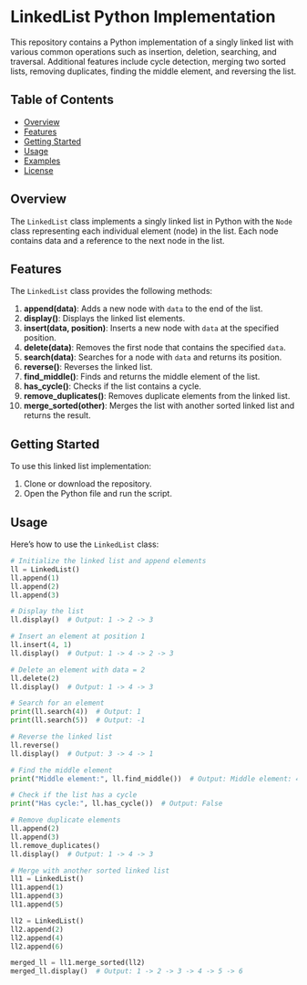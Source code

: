 # LinkedList Python Implementation

This repository contains a Python implementation of a singly linked list with various common operations such as insertion, deletion, searching, and traversal. Additional features include cycle detection, merging two sorted lists, removing duplicates, finding the middle element, and reversing the list.

## Table of Contents

- [Overview](#overview)
- [Features](#features)
- [Getting Started](#getting-started)
- [Usage](#usage)
- [Examples](#examples)
- [License](#license)

## Overview

The `LinkedList` class implements a singly linked list in Python with the `Node` class representing each individual element (node) in the list. Each node contains data and a reference to the next node in the list.

## Features

The `LinkedList` class provides the following methods:

1. **append(data)**: Adds a new node with `data` to the end of the list.
2. **display()**: Displays the linked list elements.
3. **insert(data, position)**: Inserts a new node with `data` at the specified position.
4. **delete(data)**: Removes the first node that contains the specified `data`.
5. **search(data)**: Searches for a node with `data` and returns its position.
6. **reverse()**: Reverses the linked list.
7. **find_middle()**: Finds and returns the middle element of the list.
8. **has_cycle()**: Checks if the list contains a cycle.
9. **remove_duplicates()**: Removes duplicate elements from the linked list.
10. **merge_sorted(other)**: Merges the list with another sorted linked list and returns the result.

## Getting Started

To use this linked list implementation:

1. Clone or download the repository.
2. Open the Python file and run the script.

## Usage

Here’s how to use the `LinkedList` class:

```python
# Initialize the linked list and append elements
ll = LinkedList()
ll.append(1)
ll.append(2)
ll.append(3)

# Display the list
ll.display()  # Output: 1 -> 2 -> 3

# Insert an element at position 1
ll.insert(4, 1)
ll.display()  # Output: 1 -> 4 -> 2 -> 3

# Delete an element with data = 2
ll.delete(2)
ll.display()  # Output: 1 -> 4 -> 3

# Search for an element
print(ll.search(4))  # Output: 1
print(ll.search(5))  # Output: -1

# Reverse the linked list
ll.reverse()
ll.display()  # Output: 3 -> 4 -> 1

# Find the middle element
print("Middle element:", ll.find_middle())  # Output: Middle element: 4

# Check if the list has a cycle
print("Has cycle:", ll.has_cycle())  # Output: False

# Remove duplicate elements
ll.append(2)
ll.append(3)
ll.remove_duplicates()
ll.display()  # Output: 1 -> 4 -> 3

# Merge with another sorted linked list
ll1 = LinkedList()
ll1.append(1)
ll1.append(3)
ll1.append(5)

ll2 = LinkedList()
ll2.append(2)
ll2.append(4)
ll2.append(6)

merged_ll = ll1.merge_sorted(ll2)
merged_ll.display()  # Output: 1 -> 2 -> 3 -> 4 -> 5 -> 6
